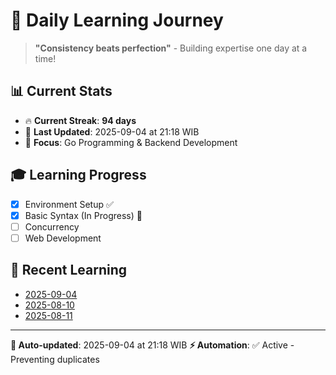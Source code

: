 # 🚀 Daily Learning Journey

> **"Consistency beats perfection"** - Building expertise one day at a time!

## 📊 Current Stats
- 🔥 **Current Streak**: **94 days**
- 📅 **Last Updated**: 2025-09-04 at 21:18 WIB
- 🎯 **Focus**: Go Programming & Backend Development

## 🎓 Learning Progress
- [x] Environment Setup ✅
- [x] Basic Syntax (In Progress) 🔄
- [ ] Concurrency
- [ ] Web Development

## 📖 Recent Learning
- [2025-09-04](learning-log/.md)
- [2025-08-10](learning-log/.md)
- [2025-08-11](learning-log/.md)

---
**🤖 Auto-updated**: 2025-09-04 at 21:18 WIB
**⚡ Automation**: ✅ Active - Preventing duplicates

